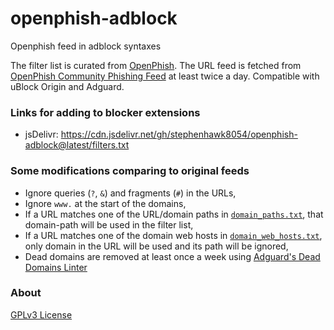 # openphish-adblock
Openphish feed in adblock syntaxes

The filter list is curated from [OpenPhish](https://openphish.com/). The URL feed is fetched from [OpenPhish Community Phishing Feed](https://openphish.com/phishing_feeds.html) at least twice a day. Compatible with uBlock Origin and Adguard.

### Links for adding to blocker extensions

- jsDelivr: https://cdn.jsdelivr.net/gh/stephenhawk8054/openphish-adblock@latest/filters.txt

### Some modifications comparing to original feeds

- Ignore queries (`?`, `&`) and fragments (`#`) in the URLs,
- Ignore `www.` at the start of the domains,
- If a URL matches one of the URL/domain paths in [`domain_paths.txt`](https://github.com/stephenhawk8054/openphish-adblock/blob/main/domain_paths.txt), that domain-path will be used in the filter list,
- If a URL matches one of the domain web hosts in [`domain_web_hosts.txt`](https://github.com/stephenhawk8054/openphish-adblock/blob/main/domain_web_hosts.txt), only domain in the URL will be used and its path will be ignored,
- Dead domains are removed at least once a week using [Adguard's Dead Domains Linter](https://github.com/AdguardTeam/DeadDomainsLinter)

### About

[GPLv3 License](https://github.com/stephenhawk8054/openphish-adblock/blob/main/LICENSE)